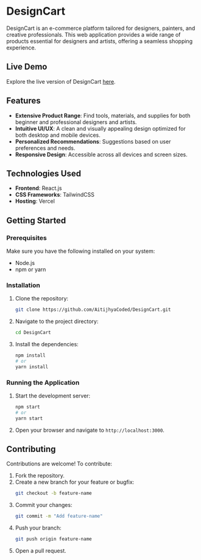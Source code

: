 # DesignCart 

DesignCart is an e-commerce platform tailored for designers, painters, and creative professionals. This web application provides a wide range of products essential for designers and artists, offering a seamless shopping experience.

## Live Demo 
Explore the live version of DesignCart [here](https://design-cart-q4sa-rn3ldmd34-aitijhya-roys-projects.vercel.app/).

## Features 

- **Extensive Product Range**: Find tools, materials, and supplies for both beginner and professional designers and artists.
- **Intuitive UI/UX**: A clean and visually appealing design optimized for both desktop and mobile devices.
- **Personalized Recommendations**: Suggestions based on user preferences and needs.
- **Responsive Design**: Accessible across all devices and screen sizes.

## Technologies Used

- **Frontend**: React.js
- **CSS Frameworks**: TailwindCSS
- **Hosting**: Vercel

## Getting Started

### Prerequisites
Make sure you have the following installed on your system:
- Node.js
- npm or yarn

### Installation
1. Clone the repository:
   ```bash
   git clone https://github.com/AitijhyaCoded/DesignCart.git
   ```
2. Navigate to the project directory:
   ```bash
   cd DesignCart
   ```
3. Install the dependencies:
   ```bash
   npm install
   # or
   yarn install
   ```

### Running the Application
1. Start the development server:
   ```bash
   npm start
   # or
   yarn start
   ```
2. Open your browser and navigate to `http://localhost:3000`.

## Contributing

Contributions are welcome! To contribute:
1. Fork the repository.
2. Create a new branch for your feature or bugfix:
   ```bash
   git checkout -b feature-name
   ```
3. Commit your changes:
   ```bash
   git commit -m "Add feature-name"
   ```
4. Push your branch:
   ```bash
   git push origin feature-name
   ```
5. Open a pull request.

